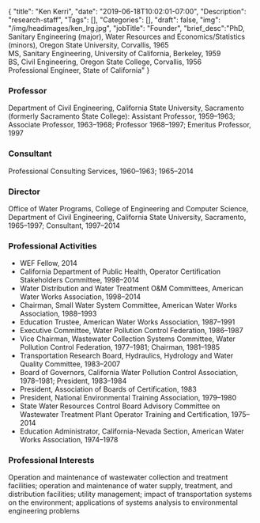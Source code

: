 {
	"title": "Ken Kerri",
	"date": "2019-06-18T10:02:01-07:00",
	"Description": "research-staff",
	"Tags": [],
	"Categories": [],
	"draft": false,
	"img": "/img/headimages/ken_lrg.jpg",
	"jobTitle": "Founder",
	"brief_desc":"PhD, Sanitary Engineering (major), Water Resources and Economics/Statistics (minors), Oregon State University, Corvallis, 1965<br>MS, Sanitary Engineering, University of California, Berkeley, 1959<br>BS, Civil Engineering, Oregon State College, Corvallis, 1956<br>Professional Engineer, State of California"
}

### Professor

Department of Civil Engineering, California State University, Sacramento (formerly Sacramento State College): Assistant Professor, 1959–1963; Associate Professor, 1963–1968; Professor 1968–1997; Emeritus Professor, 1997


### Consultant

Professional Consulting Services, 1960–1963; 1965–2014


### Director

Office of Water Programs, College of Engineering and Computer Science, Department of Civil Engineering, California State University, Sacramento, 1965–1997; Consultant, 1997–2014


### Professional Activities

<ul>
    <li>WEF Fellow, 2014</li>
    <li>California Department of Public Health, Operator Certification Stakeholders Committee, 1998–2014</li>
    <li>Water Distribution and Water Treatment O&M Committees, American Water Works Association, 1998–2014</li>
    <li>Chairman, Small Water System Committee, American Water Works Association, 1988–1993</li>
    <li>Education Trustee, American Water Works Association, 1987–1991</li>
    <li>Executive Committee, Water Pollution Control Federation, 1986–1987</li>
    <li>Vice Chairman, Wastewater Collection Systems Committee, Water Pollution Control Federation, 1977–1981; Chairman, 1981–1985</li>
    <li>Transportation Research Board, Hydraulics, Hydrology and Water Quality Committee, 1983–2007</li>
    <li>Board of Governors, California Water Pollution Control Association, 1978–1981; President, 1983–1984</li>
    <li>President, Association of Boards of Certification, 1983</li>
    <li>President, National Environmental Training Association, 1979–1980</li>
    <li>State Water Resources Control Board Advisory Committee on Wastewater Treatment Plant Operator Training and Certification, 1975–2014</li>
    <li>Education Administrator, California-Nevada Section, American Water Works Association, 1974–1978</li>
</ul>


### Professional Interests

Operation and maintenance of wastewater collection and treatment facilities; operation and maintenance of water supply, treatment, and distribution facilities; utility management; impact of transportation systems on the environment; applications of systems analysis to environmental engineering problems